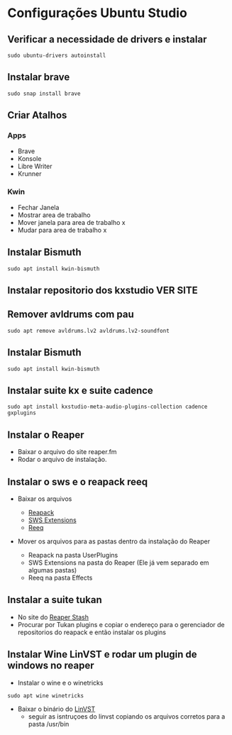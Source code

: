 # Configurações Ubuntu Studio

## Verificar a necessidade de drivers e instalar
```
sudo ubuntu-drivers autoinstall
```

## Instalar brave

```
sudo snap install brave
```

## Criar Atalhos 

### Apps
- Brave
- Konsole
- Libre Writer
- Krunner

### Kwin
- Fechar Janela
- Mostrar area de trabalho
- Mover janela para area de trabalho x
- Mudar para area de trabalho x

## Instalar Bismuth

```
sudo apt install kwin-bismuth
```

## Instalar repositorio dos kxstudio VER SITE

## Remover avldrums com pau

```
sudo apt remove avldrums.lv2 avldrums.lv2-soundfont
```

## Instalar Bismuth

```
sudo apt install kwin-bismuth
```

## Instalar suite kx e suite cadence

```
sudo apt install kxstudio-meta-audio-plugins-collection cadence gxplugins
```

## Instalar o Reaper
- Baixar o arquivo do site reaper.fm
- Rodar o arquivo de instalação.

## Instalar o sws e o reapack reeq
- Baixar os arquivos 
  - [Reapack](https://reapack.com/)
  - [SWS Extensions](https://www.sws-extension.org/)
  - [Reeq](https://forum.cockos.com/showthread.php?t=213501)
 

- Mover os arquivos para as pastas dentro da instalação do Reaper
  - Reapack na pasta UserPlugins
  - SWS Extensions na pasta do Reaper (Ele já vem separado em algumas pastas)
  - Reeq na pasta Effects
 
## Instalar a suite tukan
- No site do [Reaper Stash](https://stash.reaper.fm/)
- Procurar por Tukan plugins e copiar o endereço para o gerenciador de repositorios do reapack e então instalar os plugins

## Instalar Wine LinVST e rodar um plugin de windows no reaper
- Instalar o wine e o winetricks
```
sudo apt wine winetricks
```
- Baixar o binário do [LinVST](https://github.com/osxmidi/LinVst/releases)
  - seguir as isntruçoes do linvst copiando os arquivos corretos para a pasta /usr/bin
  

